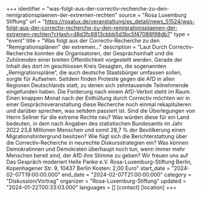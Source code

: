 +++
identifier = "was-folgt-aus-der-correctiv-recherche-zu-den-remigrationsplaenen-der-extremen-rechten"
source = "Rosa Luxemburg Stiftung"
url = "https://rosalux.de/veranstaltung/es_detail/news_51524/was-folgt-aus-der-correctiv-recherche-zu-den-remigrationsplaenen-der-extremen-rechten?cHash=d8d3fc6813cbbb5d3bc5f47088f98db7"
type = "event"
title = "Was folgt aus der Correctiv-Recherche zu den "Remigrationsplänen" der extremen…"
description = "Laut
Durch Correctiv-Recherche konnten die Organisatoren, der Gesprächsinhalt und die Zuhörenden einer breiten Öffentlichkeit vorgestellt werden. Gerade der Inhalt des dort im geschlossen Kreis Gesagten, die sogenannten „Remigrationspläne“, die auch deutsche Staatsbürger umfassen sollen, sorgte für Aufsehen. Seitdem finden Proteste gegen die AfD in allen Regionen Deutschlands statt, zu denen sich zehntausende Teilnehmende eingefunden haben. Die Forderung nach einem AfD-Verbot steht im Raum.
Einen knappen Monat nach der Enthüllung durch Correctiv möchten wir in einer Gesprächsveranstaltung diese Recherche noch einmal rekapitulieren und darüber sprechen, was seitdem passiert ist.
Sind die Überlegungen von Herrn Sellner für die extreme Rechte neu? Was würden diese für ein Land bedeuten, in dem nach Angaben des statistischen Bundesamts im Jahr 2022 23,8 Millionen Menschen und somit 28,7 % der Bevölkerung einen Migrationshintergrund besitzen? Wie fügt sich die Berichterstattung über die Correctiv-Recherche in neurechte Diskursstrategien ein? Was können Demokratinnen und Demokraten überhaupt noch tun, wenn immer mehr Menschen bereit sind, der AfD ihre Stimme zu geben?
Wir freuen uns auf 
Das Gespräch moderiert 
Helle Panke e.V.  Rosa-Luxemburg-Stiftung Berlin, Kopenhagener Str. 9, 10437 Berlin
Kosten: 2,00 Euro"
start_date = "2024-02-07T19:00:00.000"
end_date = "2024-02-07T21:00:00.000"
category = "Diskussion/Vortrag"
organizer = "Rosa-Luxemburg-Stiftung"
updated = "2024-01-22T00:33:03.000"
languages = []
[contact]
[location]
+++